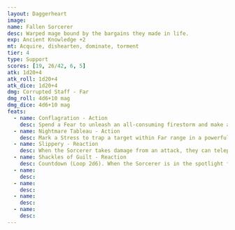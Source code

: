 ```yaml
---
layout: Daggerheart
image:
name: Fallen Sorcerer
desc: Warped mage bound by the bargains they made in life.
exp: Ancient Knowledge +2
mt: Acquire, dishearten, dominate, torment
tier: 4
type: Support
scores: [19, 26/42, 6, 5]
atk: 1d20+4
atk_roll: 1d20+4
atk_dice: 1d20+4
dmg: Corrupted Staff - Far
dmg_roll: 4d6+10 mag
dmg_dice: 4d6+10 mag
feats:
  - name: Conflagration - Action
    desc: Spend a Fear to unleash an all-consuming firestorm and make an attack against all targets within Close range. Targets the Sorcerer succeeds against take 2d10+6 direct magic damage.
  - name: Nightmare Tableau - Action
    desc: Mark a Stress to trap a target within Far range in a powerful illusion of their worst fears. While trapped, the target is Restrained and Vulnerable until they break free, ending both conditions, with a successful Instinct Roll.
  - name: Slippery - Reaction
    desc: When the Sorcerer takes damage from an attack, they can teleport up to Far range.
  - name: Shackles of Guilt - Reaction
    desc: Countdown (Loop 2d6). When the Sorcerer is in the spotlight for the first time, activate the countdown. When it triggers, all targets within Far range become Vulnerable and must mark a Stress as they relive their greatest regrets. A target can break free from their regret with a successful Presence or Strength Roll. When a PC fails to break free, they lose a Hope.
  - name: 
    desc: 
  - name: 
    desc: 
  - name: 
    desc: 
  - name: 
    desc: 
---
```

